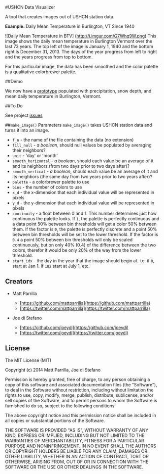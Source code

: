 #USHCN Data Visualizer

A tool that creates images out of USHCN station data.

**Example:** Daily Mean Temperature in Burlington, VT Since 1940

![Daily Mean Temperature in BTV]
(http://i.imgur.com/G7Whq9W.png)
This image shows the daily mean temperature in Burlington Vermont over the last 73 years. The top left of the image is January 1, 1940 and the bottom right is December 31, 2013. The days of the year progress from left to right and the years progress from top to bottom.

For this particular image, the data has been smoothed and the color palette is a qualitative colorbrewer palette.

##Demo

We now have a [prototype](http://mattparrilla.webfactional.com) populated with precipitation, snow depth, and mean daily temperature in Burlington, Vermont.

##To Do

See project [issues](https://github.com/mattparrilla/csv2png/issues)

##`make_image()` Parameters
`make_image()` takes USHCN station data and turns it into an image.

- `f_n` - the name of the file containing the data (no extension)
- `fill_null` - *a boolean*, should null values be populated by averaging their neighbors?
- `unit` - 'day' or 'month'
- `smooth_horizontal` - *a boolean*, should each value be an average of it and its neighbors (from two days prior to two days after)?
- `smooth_vertical` - *a boolean*, should each value be an average of it and its neighbors (the same day from two years prior to two years after)?
- `palette` - a colorbrewer palette to use
- `bins` - the number of colors to use
- `x_d` - the x-dimension that each individual value will be represented in pixels
- `y_d` - the y-dimension that each individual value will be represented in pixels
- `continuity` - a float between 0 and 1.
This number determines just how continuous the palette looks. If `1`, the palette is perfectly continuous and a data point 50% between bin thresholds will get a color 50% between them. If the factor is `0`, the palette is perfectly discrete and a point 50% between bin thresholds will be set to the lower threshold. If the factor is `0.4` a point 50% between bin thresholds will only be scaled continuously, but on only 40% (0.4) of the difference between the two colors, therefor it would be only 20% of the way from the lower threshold.
- `start_idx` - the day in the year that the image should begin at.
i.e. if `0`, start at Jan 1. If `182` start at July 1, etc.

## Creators

- Matt Parrilla
    - [https://github.com/mattparrilla](https://github.com/mattparrilla)
    - [https://twitter.com/mattparrilla](https://twitter.com/mattparrilla)

- Joe di Stefano
    - [https://github.com/joeydi](https://github.com/joeydi)
    - [https://twitter.com/joeydi](https://twitter.com/joeydi)

## License

The MIT License (MIT)

Copyright (c) 2014 Matt Parrilla, Joe di Stefano

Permission is hereby granted, free of charge, to any person obtaining a copy
of this software and associated documentation files (the "Software"), to deal
in the Software without restriction, including without limitation the rights
to use, copy, modify, merge, publish, distribute, sublicense, and/or sell
copies of the Software, and to permit persons to whom the Software is
furnished to do so, subject to the following conditions:

The above copyright notice and this permission notice shall be included in all
copies or substantial portions of the Software.

THE SOFTWARE IS PROVIDED "AS IS", WITHOUT WARRANTY OF ANY KIND, EXPRESS OR
IMPLIED, INCLUDING BUT NOT LIMITED TO THE WARRANTIES OF MERCHANTABILITY,
FITNESS FOR A PARTICULAR PURPOSE AND NONINFRINGEMENT. IN NO EVENT SHALL THE
AUTHORS OR COPYRIGHT HOLDERS BE LIABLE FOR ANY CLAIM, DAMAGES OR OTHER
LIABILITY, WHETHER IN AN ACTION OF CONTRACT, TORT OR OTHERWISE, ARISING FROM,
OUT OF OR IN CONNECTION WITH THE SOFTWARE OR THE USE OR OTHER DEALINGS IN THE
SOFTWARE.
